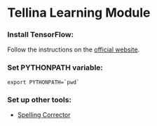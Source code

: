 # Tellina Learning Module

### Install TensorFlow: 

Follow the instructions on the [official website](https://www.tensorflow.org/versions/r0.9/get_started/os_setup.html).

### Set PYTHONPATH variable:

```
export PYTHONPATH=`pwd`
```

### Set up other tools:

* [Spelling Corrector](https://github.com/TellinaTool/tellina_learning_module/blob/master/nlp_tools/spellcheck/)
